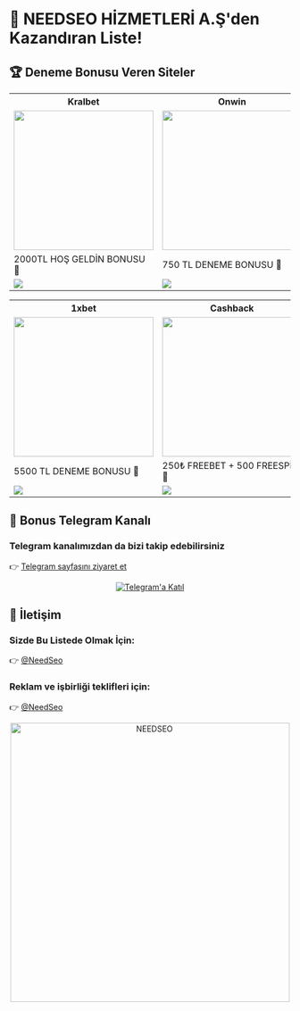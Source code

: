 <h1>🎰 NEEDSEO HİZMETLERİ A.Ş'den Kazandıran Liste!</h1>


<h2>🏆 Deneme Bonusu Veren Siteler</h2>

<table>
  <tr>
    <th>Kralbet</th>
    <th>Onwin</th>
    <th>Sahabet</th>
    <th>Pusulabet</th>
  </tr>
  <tr>
    <td><a href="https://cutt.ly/KrQnVYMx" target="_blank"><img src="https://resmim.net/cdn/2025/06/14/T1NfO3.jpg" width="250" /></a></td>
    <td><a href="https://cutt.ly/orbqkTFX" target="_blank"><img src="https://resmim.net/cdn/2025/06/01/Td5BpZ.jpg" width="250" /></a></td>
    <td><a href="https://cutt.ly/nrvXgVNa" target="_blank"><img src="https://resmim.net/cdn/2025/06/01/Td5It3.jpg" width="250" /></a></td>
    <td><a href="https://cutt.ly/yrQsgejE" target="_blank"><img src="https://resmim.net/cdn/2025/06/12/TrcooW.jpg" width="250" /></a></td>
  </tr>
  <tr>
    <td>2000TL HOŞ GELDİN BONUSU 🎁</td>
    <td>750 TL DENEME BONUSU 🎁</td>
    <td>1000 TL DENEME BONUSU 🎁</td>
    <td>500 FREEBET & 500 FREESPIN 🎁</td>
  </tr>
  <tr>
    <td><a href="https://cutt.ly/KrQnVYMx" target="_blank"><img src="https://img.shields.io/badge/Bonusu_Al-Hemen_Tıkla-FFD700?style=for-the-badge&logoColor=black" /></a></td>
    <td><a href="https://cutt.ly/orbqkTFX" target="_blank"><img src="https://img.shields.io/badge/Bonusu_Al-Hemen_Tıkla-800080?style=for-the-badge&logoColor=white" /></a></td>
    <td><a href="https://cutt.ly/nrvXgVNa" target="_blank"><img src="https://img.shields.io/badge/Bonusu_Al-Hemen_Tıkla-006400?style=for-the-badge&logoColor=white" /></a></td>
    <td><a href="https://cutt.ly/yrQsgejE" target="_blank"><img src="https://img.shields.io/badge/Bonusu_Al-Hemen_Tıkla-FFC107?style=for-the-badge&logoColor=white" /></a></td>
  </tr>
</table>

<table>
  <tr>
    <th>1xbet</th>
    <th>Cashback</th>
    <th>Bizbet</th>
    <th>Festwin</th>
  </tr>
  <tr>
    <td><a href="http://shortlinkapp.com/1xbet" target="_blank"><img src="https://resmim.net/cdn/2025/06/01/Tdq5Sc.jpg" width="250" /></a></td>
    <td><a href="http://cshgir.xyz/10300_11426" target="_blank"><img src="https://resmim.net/cdn/2025/06/11/Toqzh2.jpg" width="250" /></a></td>
    <td><a href="https://refpa7480988.top/L?tag=d_4420769m_62079c_&site=4420769&ad=62079" target="_blank"><img src="https://resmim.net/cdn/2025/06/08/Tbkxd1.jpg" width="250" /></a></td>
    <td><a href="https://t2m.co/useradsfest" target="_blank"><img src="https://resmim.net/cdn/2025/06/04/TgpDEn.jpg" width="250" /></a></td>
  </tr>
  <tr>
    <td>5500 TL DENEME BONUSU 🎁</td>
    <td>250₺ FREEBET + 500 FREESPİN 🎁</td>
    <td>%100 Hoşgeldin Bonusu 🎁 <br> 3000 TL</td>
    <td>%100 Hoşgeldin Bonusu 🎁 <br> 500 Free Spin</td>
  </tr>
  <tr>
    <td><a href="http://shortlinkapp.com/1xbet" target="_blank"><img src="https://img.shields.io/badge/Bonusu_Al-Hemen_Tıkla-007BFF?style=for-the-badge&logoColor=white" /></a></td>
    <td><a href="http://cshgir.xyz/10300_11426" target="_blank"><img src="https://img.shields.io/badge/Bonusu_Al-Hemen_Tıkla-FFD700?style=for-the-badge&logoColor=black" /></a></td>
    <td><a href="https://refpa7480988.top/L?tag=d_4420769m_62079c_&site=4420769&ad=62079" target="_blank"><img src="https://img.shields.io/badge/Bonusu_Al-Hemen_Tıkla-FF6600?style=for-the-badge&logoColor=white" /></a></td>
    <td><a href="https://t2m.co/useradsfest" target="_blank"><img src="https://img.shields.io/badge/Bonusu_Al-Hemen_Tıkla-007BFF?style=for-the-badge&logoColor=white" /></a></td>
  </tr>
</table>


<h2>📲 Bonus Telegram Kanalı</h2>

<h3>Telegram kanalımızdan da bizi takip edebilirsiniz</h3>
<p>
  👉 <a href="https://t.me/+yG5pKfqA0RtkMjY0">Telegram sayfasını ziyaret et</a>
</p>
<p align="center">
  <a href="https://t.me/+yG5pKfqA0RtkMjY0">
    <img src="https://i.ibb.co/wZn5d5kr/telegram.png" alt="Telegram'a Katıl" />
  </a>
</p>


<h2>📩 İletişim</h2>

<h3>Sizde Bu Listede Olmak İçin:</h3>
<p>👉 <a href="https://t.me/NeedSeo">@NeedSeo</a></p>

<h3>Reklam ve işbirliği teklifleri için:</h3>
<p>👉 <a href="https://t.me/NeedSeo">@NeedSeo</a></p>

<p align="center">
  <a href="https://t.me/NeedSeo" target="_blank">
    <img src="https://resmim.net/cdn/2025/06/02/Tk6Hx8.jpg" width="500" alt="NEEDSEO" />
  </a>
</p>

<meta name="description" content="Türkiye'nin en güncel deneme bonusu veren siteler listesi. Hemen bonusları kaçırma!" />
